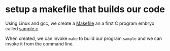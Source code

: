 # setup a makefile that builds our code

Using Linux and gcc, we create a [Makefile](Makefile) an a first C program
embryo called [sample.c](sample.c).

When created, we can invoke `make` to build our program `sample` and we can
invoke it from the command line.
